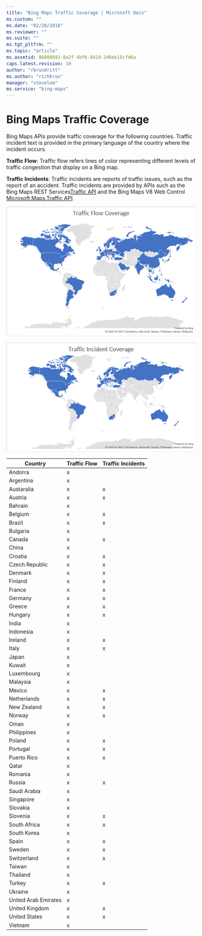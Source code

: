 ```yaml
---
title: "Bing Maps Traffic Coverage | Microsoft Docs"
ms.custom: ""
ms.date: "02/28/2018"
ms.reviewer: ""
ms.suite: ""
ms.tgt_pltfrm: ""
ms.topic: "article"
ms.assetid: 86800893-8a2f-4bf6-942d-246eb15cfd6a
caps.latest.revision: 10
author: "rbrundritt"
ms.author: "richbrun"
manager: "stevelom"
ms.service: "bing-maps"
---
```

# Bing Maps Traffic Coverage
Bing Maps APIs provide traffic coverage for the following countries. Traffic incident text is provided in the primary language of the country where the incident occurs.  
  
 **Traffic Flow**: Traffic flow refers lines of color representing different levels of traffic congestion that display on a Bing map.  
  
 **Traffic Incidents**: Traffic incidents are reports of traffic issues, such as the report of an accident. Traffic incidents are provided by APIs such as the Bing Maps REST Services[Traffic API](http://msdn.microsoft.com/en-us/library/hh441725) and the Bing Maps V8 Web Control [Microsoft.Maps.Traffic API](../v8-web-control/traffic-module.md).  
  
 ![BiM&#95;TrafficFlowCoverage&#95;2016](../coverage/media/bim-trafficflowcoverage-2016.png "BiM_TrafficFlowCoverage_2016")  
  
 ![BM&#95;TrafficIncidentCoverage&#95;2016](../coverage/media/bm-trafficincidentcoverage-2016.png "BM_TrafficIncidentCoverage_2016")  
  
|Country|Traffic Flow|Traffic Incidents|  
|-------------|------------------|-----------------------|  
|Andorra|x||  
|Argentina|x||  
|Austaralia|x|x|  
|Austria|x|x|  
|Bahrain|x||  
|Belgium|x|x|  
|Brazil|x|x|  
|Bulgaria|x||  
|Canada|x|x|  
|China|x||  
|Croatia|x|x|  
|Czech Republic|x|x|  
|Denmark|x|x|  
|Finland|x|x|  
|France|x|x|  
|Germany|x|x|  
|Greece|x|x|  
|Hungary|x|x|  
|India|x||  
|Indonesia|x||  
|Ireland|x|x|  
|Italy|x|x|  
|Japan|x||  
|Kuwait|x||  
|Luxembourg|x||  
|Malaysia|x||  
|Mexico|x|x|  
|Netherlands|x|x|  
|New Zealand|x|x|  
|Norway|x|x|  
|Oman|x||  
|Philippines|x||  
|Poland|x|x|  
|Portugal|x|x|  
|Puerto Rico|x|x|  
|Qatar|x||  
|Romania|x||  
|Russia|x|x|  
|Saudi Arabia|x||  
|Singapore|x||  
|Slovakia|x||  
|Slovenia|x|x|  
|South Africa|x|x|  
|South Korea|x||  
|Spain|x|x|  
|Sweden|x|x|  
|Switzerland|x|x|  
|Taiwan|x||  
|Thailand|x||  
|Turkey|x|x|  
|Ukraine|x||  
|United Arab Emirates|x||  
|United Kingdom|x|x|  
|United States|x|x|  
|Vietnam|x||